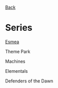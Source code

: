 [Back](Stories.md)

# Series

[Esmea](Esmea.md)

Theme Park

Machines

Elementals

Defenders of the Dawn
